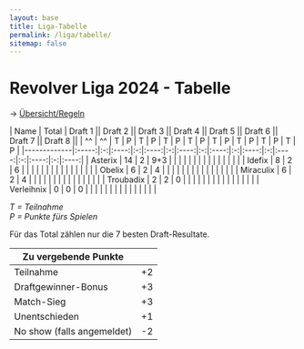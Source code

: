 ```yaml
---
layout: base
title: Liga-Tabelle
permalink: /liga/tabelle/
sitemap: false
---
```


# Revolver Liga 2024 - Tabelle

→ [Übersicht/Regeln](/liga/uebersicht)

| Name        | Total | Draft 1 || Draft 2 || Draft 3 || Draft 4 || Draft 5 || Draft 6 || Draft 7 || Draft 8 ||
| ^^          | ^^    | T | P    | T | P    | T | P    | T | P    | T | P    | T | P    | T | P    | T | P    |
|-------------|:-----:|:-:|:----:|:-:|:----:|:-:|:----:|:-:|:----:|:-:|:----:|:-:|:----:|:-:|:----:|:-:|:----:|
| Asterix     |  14   | 2 | 9+3  |   |      |   |      |   |      |   |      |   |      |   |      |   |      |
| Idefix      |  8    | 2 | 6    |   |      |   |      |   |      |   |      |   |      |   |      |   |      |
| Obelix      |  6    | 2 | 4    |   |      |   |      |   |      |   |      |   |      |   |      |   |      |
| Miraculix   |  6    | 2 | 4    |   |      |   |      |   |      |   |      |   |      |   |      |   |      |
| Troubadix   |  2    | 2 | 0    |   |      |   |      |   |      |   |      |   |      |   |      |   |      |
| Verleihnix  |  0    | 0 | 0    |   |      |   |      |   |      |   |      |   |      |   |      |   |      |

_T = Teilnahme_\
_P = Punkte fürs Spielen_

Für das Total zählen nur die 7 besten Draft-Resultate.

| Zu vergebende Punkte       ||
|----------------------------|----|
| Teilnahme                  | +2 |
| Draftgewinner-Bonus        | +3 |
| Match-Sieg                 | +3 |
| Unentschieden              | +1 |
| No show (falls angemeldet) | -2 |